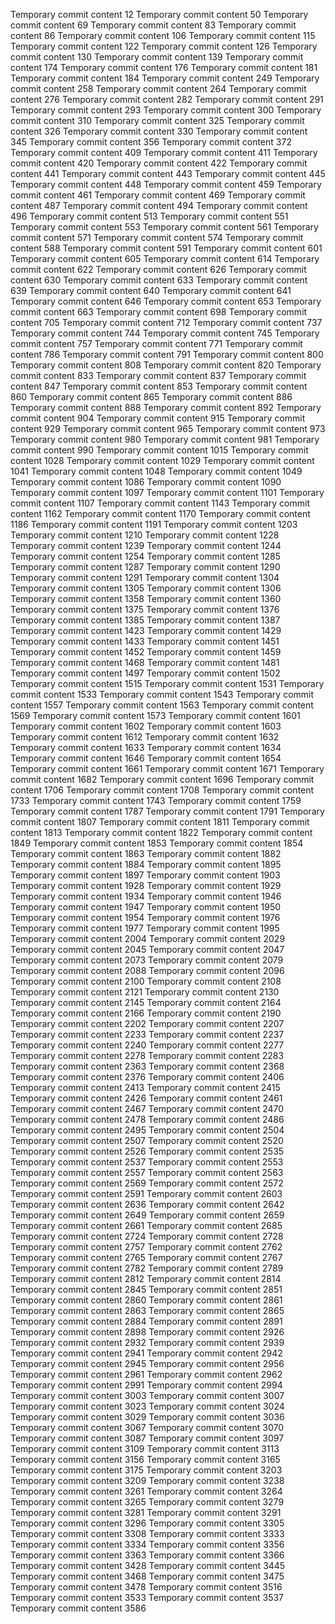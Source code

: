 Temporary commit content 12
Temporary commit content 50
Temporary commit content 69
Temporary commit content 83
Temporary commit content 86
Temporary commit content 106
Temporary commit content 115
Temporary commit content 122
Temporary commit content 126
Temporary commit content 130
Temporary commit content 139
Temporary commit content 174
Temporary commit content 176
Temporary commit content 181
Temporary commit content 184
Temporary commit content 249
Temporary commit content 258
Temporary commit content 264
Temporary commit content 276
Temporary commit content 282
Temporary commit content 291
Temporary commit content 293
Temporary commit content 300
Temporary commit content 310
Temporary commit content 325
Temporary commit content 326
Temporary commit content 330
Temporary commit content 345
Temporary commit content 356
Temporary commit content 372
Temporary commit content 409
Temporary commit content 411
Temporary commit content 420
Temporary commit content 422
Temporary commit content 441
Temporary commit content 443
Temporary commit content 445
Temporary commit content 448
Temporary commit content 459
Temporary commit content 461
Temporary commit content 469
Temporary commit content 487
Temporary commit content 494
Temporary commit content 496
Temporary commit content 513
Temporary commit content 551
Temporary commit content 553
Temporary commit content 561
Temporary commit content 571
Temporary commit content 574
Temporary commit content 588
Temporary commit content 591
Temporary commit content 601
Temporary commit content 605
Temporary commit content 614
Temporary commit content 622
Temporary commit content 626
Temporary commit content 630
Temporary commit content 633
Temporary commit content 639
Temporary commit content 640
Temporary commit content 641
Temporary commit content 646
Temporary commit content 653
Temporary commit content 663
Temporary commit content 698
Temporary commit content 705
Temporary commit content 712
Temporary commit content 737
Temporary commit content 744
Temporary commit content 745
Temporary commit content 757
Temporary commit content 771
Temporary commit content 786
Temporary commit content 791
Temporary commit content 800
Temporary commit content 808
Temporary commit content 820
Temporary commit content 833
Temporary commit content 837
Temporary commit content 847
Temporary commit content 853
Temporary commit content 860
Temporary commit content 865
Temporary commit content 886
Temporary commit content 888
Temporary commit content 892
Temporary commit content 904
Temporary commit content 915
Temporary commit content 929
Temporary commit content 965
Temporary commit content 973
Temporary commit content 980
Temporary commit content 981
Temporary commit content 990
Temporary commit content 1015
Temporary commit content 1028
Temporary commit content 1029
Temporary commit content 1041
Temporary commit content 1048
Temporary commit content 1049
Temporary commit content 1086
Temporary commit content 1090
Temporary commit content 1097
Temporary commit content 1101
Temporary commit content 1107
Temporary commit content 1143
Temporary commit content 1162
Temporary commit content 1170
Temporary commit content 1186
Temporary commit content 1191
Temporary commit content 1203
Temporary commit content 1210
Temporary commit content 1228
Temporary commit content 1239
Temporary commit content 1244
Temporary commit content 1254
Temporary commit content 1285
Temporary commit content 1287
Temporary commit content 1290
Temporary commit content 1291
Temporary commit content 1304
Temporary commit content 1305
Temporary commit content 1306
Temporary commit content 1358
Temporary commit content 1360
Temporary commit content 1375
Temporary commit content 1376
Temporary commit content 1385
Temporary commit content 1387
Temporary commit content 1423
Temporary commit content 1429
Temporary commit content 1433
Temporary commit content 1451
Temporary commit content 1452
Temporary commit content 1459
Temporary commit content 1468
Temporary commit content 1481
Temporary commit content 1497
Temporary commit content 1502
Temporary commit content 1515
Temporary commit content 1531
Temporary commit content 1533
Temporary commit content 1543
Temporary commit content 1557
Temporary commit content 1563
Temporary commit content 1569
Temporary commit content 1573
Temporary commit content 1601
Temporary commit content 1602
Temporary commit content 1603
Temporary commit content 1612
Temporary commit content 1632
Temporary commit content 1633
Temporary commit content 1634
Temporary commit content 1646
Temporary commit content 1654
Temporary commit content 1661
Temporary commit content 1671
Temporary commit content 1682
Temporary commit content 1696
Temporary commit content 1706
Temporary commit content 1708
Temporary commit content 1733
Temporary commit content 1743
Temporary commit content 1759
Temporary commit content 1787
Temporary commit content 1791
Temporary commit content 1807
Temporary commit content 1811
Temporary commit content 1813
Temporary commit content 1822
Temporary commit content 1849
Temporary commit content 1853
Temporary commit content 1854
Temporary commit content 1863
Temporary commit content 1882
Temporary commit content 1884
Temporary commit content 1895
Temporary commit content 1897
Temporary commit content 1903
Temporary commit content 1928
Temporary commit content 1929
Temporary commit content 1934
Temporary commit content 1946
Temporary commit content 1947
Temporary commit content 1950
Temporary commit content 1954
Temporary commit content 1976
Temporary commit content 1977
Temporary commit content 1995
Temporary commit content 2004
Temporary commit content 2029
Temporary commit content 2045
Temporary commit content 2047
Temporary commit content 2073
Temporary commit content 2079
Temporary commit content 2088
Temporary commit content 2096
Temporary commit content 2100
Temporary commit content 2108
Temporary commit content 2121
Temporary commit content 2130
Temporary commit content 2145
Temporary commit content 2164
Temporary commit content 2166
Temporary commit content 2190
Temporary commit content 2202
Temporary commit content 2207
Temporary commit content 2233
Temporary commit content 2237
Temporary commit content 2240
Temporary commit content 2277
Temporary commit content 2278
Temporary commit content 2283
Temporary commit content 2363
Temporary commit content 2368
Temporary commit content 2376
Temporary commit content 2406
Temporary commit content 2413
Temporary commit content 2415
Temporary commit content 2426
Temporary commit content 2461
Temporary commit content 2467
Temporary commit content 2470
Temporary commit content 2478
Temporary commit content 2486
Temporary commit content 2495
Temporary commit content 2504
Temporary commit content 2507
Temporary commit content 2520
Temporary commit content 2526
Temporary commit content 2535
Temporary commit content 2537
Temporary commit content 2553
Temporary commit content 2557
Temporary commit content 2563
Temporary commit content 2569
Temporary commit content 2572
Temporary commit content 2591
Temporary commit content 2603
Temporary commit content 2636
Temporary commit content 2642
Temporary commit content 2649
Temporary commit content 2659
Temporary commit content 2661
Temporary commit content 2685
Temporary commit content 2724
Temporary commit content 2728
Temporary commit content 2757
Temporary commit content 2762
Temporary commit content 2765
Temporary commit content 2767
Temporary commit content 2782
Temporary commit content 2789
Temporary commit content 2812
Temporary commit content 2814
Temporary commit content 2845
Temporary commit content 2851
Temporary commit content 2860
Temporary commit content 2861
Temporary commit content 2863
Temporary commit content 2865
Temporary commit content 2884
Temporary commit content 2891
Temporary commit content 2898
Temporary commit content 2926
Temporary commit content 2932
Temporary commit content 2939
Temporary commit content 2941
Temporary commit content 2942
Temporary commit content 2945
Temporary commit content 2956
Temporary commit content 2961
Temporary commit content 2962
Temporary commit content 2991
Temporary commit content 2994
Temporary commit content 3003
Temporary commit content 3007
Temporary commit content 3023
Temporary commit content 3024
Temporary commit content 3029
Temporary commit content 3036
Temporary commit content 3067
Temporary commit content 3070
Temporary commit content 3087
Temporary commit content 3097
Temporary commit content 3109
Temporary commit content 3113
Temporary commit content 3156
Temporary commit content 3165
Temporary commit content 3175
Temporary commit content 3203
Temporary commit content 3209
Temporary commit content 3238
Temporary commit content 3261
Temporary commit content 3264
Temporary commit content 3265
Temporary commit content 3279
Temporary commit content 3281
Temporary commit content 3291
Temporary commit content 3296
Temporary commit content 3305
Temporary commit content 3308
Temporary commit content 3333
Temporary commit content 3334
Temporary commit content 3356
Temporary commit content 3363
Temporary commit content 3366
Temporary commit content 3428
Temporary commit content 3445
Temporary commit content 3468
Temporary commit content 3475
Temporary commit content 3478
Temporary commit content 3516
Temporary commit content 3533
Temporary commit content 3537
Temporary commit content 3586
